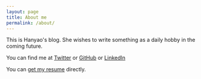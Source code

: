 ```yaml
---
layout: page
title: About me
permalink: /about/
---
```


This is Hanyao's blog. She wishes to write something as a daily hobby in the coming future.

You can find me at [Twitter](https://twitter.com/liuhanyao98) or [GitHub](https://github.com/liuhanyao98) or [LinkedIn](https://www.linkedin.com/in/hanyaoliu/)

You can [get my resume](../assets/Resume_HanyaoLiu.pdf) directly. 
